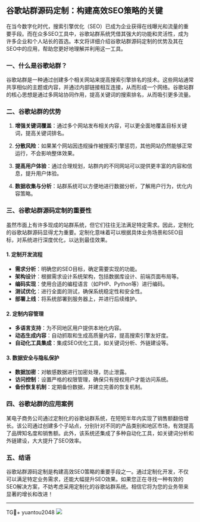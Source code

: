 ## 谷歌站群源码定制：构建高效SEO策略的关键

在当今数字化时代，搜索引擎优化（SEO）已成为企业获得在线曝光和流量的重要手段。而在众多SEO工具中，谷歌站群系统凭借其强大的功能和灵活性，成为许多企业和个人站长的首选。本文将详细介绍谷歌站群源码定制的优势及其在SEO中的应用，帮助您更好地理解并利用这一工具。

### 一、什么是谷歌站群？

谷歌站群是一种通过创建多个相关网站来提高搜索引擎排名的技术。这些网站通常共享相似的主题或内容，并通过内部链接相互连接，从而形成一个网络。谷歌站群的核心思想是通过多网站协同作用，提高关键词的搜索排名，从而吸引更多流量。

### 二、谷歌站群的优势

1. **增强关键词覆盖**：通过多个网站发布相关内容，可以更全面地覆盖目标关键词，提高关键词排名。
   
2. **分散风险**：如果某个网站因违规操作被搜索引擎惩罚，其他网站仍然能够正常运行，不会影响整体效果。
   
3. **提高用户体验**：通过合理规划，站群内的不同网站可以提供更丰富的内容和信息，提升用户体验。
   
4. **数据收集与分析**：站群系统可以方便地进行数据分析，了解用户行为，优化内容策略。

### 三、谷歌站群源码定制的重要性

虽然市面上有许多现成的站群系统，但它们往往无法满足特定需求。因此，定制化的谷歌站群源码显得尤为重要。定制化意味着可以根据具体业务场景和SEO目标，对系统进行深度优化，以达到最佳效果。

#### 1. 定制开发流程

- **需求分析**：明确您的SEO目标，确定需要实现的功能。
- **架构设计**：根据需求设计系统架构，包括数据库设计、前端页面布局等。
- **编码实现**：使用合适的编程语言（如PHP、Python等）进行编码。
- **测试优化**：进行全面的测试，确保系统稳定性和安全性。
- **部署上线**：将系统部署到服务器上，并进行后续维护。

#### 2. 定制内容管理

- **多语言支持**：为不同地区用户提供本地化内容。
- **动态生成内容**：自动抓取和生成高质量内容，提高搜索引擎友好度。
- **自动化工具集成**：集成SEO优化工具，如关键词分析、外链建设等。

#### 3. 数据安全与隐私保护

- **数据加密**：对敏感数据进行加密处理，防止泄露。
- **访问控制**：设置严格的权限管理，确保只有授权用户才能访问系统。
- **备份恢复机制**：定期备份数据，并建立完善的恢复机制。

### 四、谷歌站群的应用案例

某电子商务公司通过定制化的谷歌站群系统，在短短半年内实现了销售额翻倍增长。该公司通过创建多个子站点，分别针对不同的产品类别和地区市场，有效提高了品牌知名度和销售额。此外，该系统还集成了多种自动化工具，如关键词分析和外链建设，大大提升了SEO效率。

### 五、结语

谷歌站群源码定制是构建高效SEO策略的重要手段之一。通过定制化开发，不仅可以满足特定业务需求，还能大幅提升SEO效果。如果您正在寻找一种有效的SEO解决方案，不妨考虑采用定制化的谷歌站群系统。相信它将为您的业务带来显著的增长和改进！

---

TG💪+ yuantou2048  ![](https://github.com/user-attachments/assets/42a5a4a5-fea9-4a1d-8aa0-73e57e430cca)